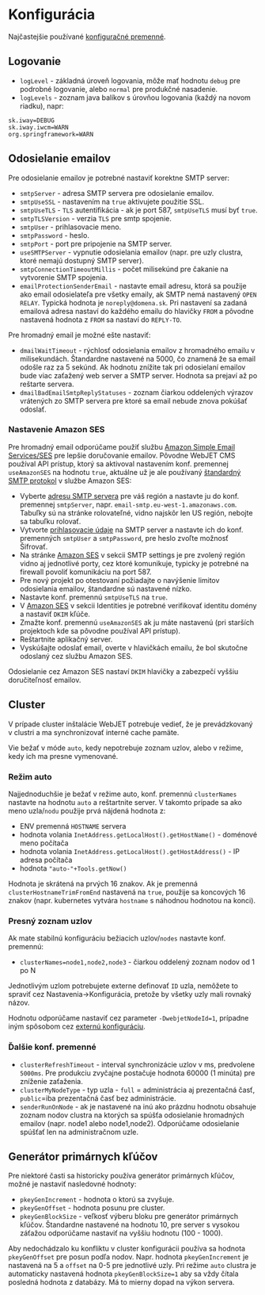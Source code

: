 # Konfigurácia

Najčastejšie používané [konfiguračné premenné](../../admin/setup/configuration/README.md).

## Logovanie

- `logLevel` - základná úroveň logovania, môže mať hodnotu `debug` pre podrobné logovanie, alebo `normal` pre produkčné nasadenie.
- `logLevels` - zoznam java balíkov s úrovňou logovania (každý na novom riadku), napr:

```
sk.iway=DEBUG
sk.iway.iwcm=WARN
org.springframework=WARN
```

## Odosielanie emailov

Pre odosielanie emailov je potrebné nastaviť korektne SMTP server:

- `smtpServer` - adresa SMTP servera pre odosielanie emailov.
- `smtpUseSSL` - nastavením na `true` aktivujete použitie SSL.
- `smtpUseTLS` - `TLS` autentifikácia - ak je port 587, `smtpUseTLS` musí byť `true`.
- `smtpTLSVersion` - verzia `TLS` pre smtp spojenie.
- `smtpUser` - prihlasovacie meno.
- `smtpPassword` - heslo.
- `smtpPort` - port pre pripojenie na SMTP server.
- `useSMTPServer` - vypnutie odosielania emailov (napr. pre uzly clustra, ktoré nemajú dostupný SMTP server).
- `smtpConnectionTimeoutMillis` - počet milisekúnd pre čakanie na vytvorenie SMTP spojenia.
- `emailProtectionSenderEmail` - nastavte email adresu, ktorá sa použije ako email odosielateľa pre všetky emaily, ak SMTP nemá nastavený `OPEN RELAY`. Typická hodnota je `noreply@domena.sk`. Pri nastavení sa zadaná emailová adresa nastaví do každého emailu do hlavičky `FROM` a pôvodne nastavená hodnota z `FROM` sa nastaví do `REPLY-TO`.

Pre hromadný email je možné ešte nastaviť:

- `dmailWaitTimeout` - rýchlosť odosielania emailov z hromadného emailu v milisekundách. Štandardne nastavené na 5000, čo znamená že sa email odošle raz za 5 sekúnd. Ak hodnotu znížite tak pri odosielaní emailov bude viac zaťažený web server a SMTP server. Hodnota sa prejaví až po reštarte servera.
- `dmailBadEmailSmtpReplyStatuses` - zoznam čiarkou oddelených výrazov vrátených zo SMTP servera pre ktoré sa email nebude znova pokúšať odoslať.

### Nastavenie Amazon SES

Pre hromadný email odporúčame použiť službu [Amazon Simple Email Services/SES](https://aws.amazon.com/ses/) pre lepšie doručovanie emailov. Pôvodne WebJET CMS používal API prístup, ktorý sa aktivoval nastavením konf. premennej `useAmazonSES` na hodnotu `true`, aktuálne už je ale používaný [štandardný SMTP protokol](https://docs.aws.amazon.com/ses/latest/dg/send-email-smtp.html) v službe Amazon SES:

- Vyberte [adresu SMTP servera](https://docs.aws.amazon.com/general/latest/gr/ses.html) pre váš región a nastavte ju do konf. premennej `smtpServer`, napr. `email-smtp.eu-west-1.amazonaws.com`. Tabuľky sú na stránke rolovateľné, vidno najskôr len US región, nebojte sa tabuľku rolovať.
- Vytvorte [prihlasovacie údaje](https://docs.aws.amazon.com/ses/latest/dg/smtp-credentials.html) na SMTP server a nastavte ich do konf. premenných `smtpUser` a `smtpPassword`, pre heslo zvoľte možnosť Šifrovať.
- Na stránke [Amazon SES](https://console.aws.amazon.com/ses/) v sekcii SMTP settings je pre zvolený región vidno aj jednotlivé porty, cez ktoré komunikuje, typicky je potrebné na firewall povoliť komunikáciu na port 587.
- Pre nový projekt po otestovaní požiadajte o navýšenie limitov odosielania emailov, štandardne sú nastavené nízko.
- Nastavte konf. premennú `smtpUseTLS` na `true`.
- V [Amazon SES](https://console.aws.amazon.com/ses/) v sekcii Identities je potrebné verifikovať identitu domény a nastaviť `DKIM` kľúče.
- Zmažte konf. premennú `useAmazonSES` ak ju máte nastavenú (pri starších projektoch kde sa pôvodne používal API prístup).
- Reštartnite aplikačný server.
- Vyskúšajte odoslať email, overte v hlavičkách emailu, že bol skutočne odoslaný cez službu Amazon SES.

Odosielanie cez Amazon SES nastaví `DKIM` hlavičky a zabezpečí vyššiu doručiteľnosť emailov.

## Cluster

V prípade cluster inštalácie WebJET potrebuje vedieť, že je prevádzkovaný v clustri a ma synchronizovať interné cache pamäte.

Vie bežať v móde `auto`, kedy nepotrebuje zoznam uzlov, alebo v režime, kedy ich ma presne vymenované.

### Režim auto

Najjednoduchšie je bežať v režime auto, konf. premennú `clusterNames` nastavte na hodnotu `auto` a reštartnite server. V takomto prípade sa ako meno uzla/`nodu` použije prvá nájdená hodnota z:

- ENV premenná `HOSTNAME` servera
- hodnota volania `InetAddress.getLocalHost().getHostName()` - doménové meno počítača
- hodnota volania `InetAddress.getLocalHost().getHostAddress()` - IP adresa počítača
- hodnota `"auto-"+Tools.getNow()`

Hodnota je skrátená na prvých 16 znakov. Ak je premenná `clusterHostnameTrimFromEnd` nastavená na `true`, použije sa koncových 16 znakov (napr. kubernetes vytvára `hostname` s náhodnou hodnotou na konci).

### Presný zoznam uzlov

Ak mate stabilnú konfiguráciu bežiacich uzlov/`nodes` nastavte konf. premennú:

- `clusterNames=node1,node2,node3` - čiarkou oddelený zoznam nodov od 1 po N

Jednotlivým uzlom potrebujete externe definovať `ID` uzla, nemôžete to spraviť cez Nastavenia->Konfigurácia, pretože by všetky uzly mali rovnaký názov.

Hodnotu odporúčame nastaviť cez parameter `-DwebjetNodeId=1`, prípadne iným spôsobom cez [externú konfiguráciu](../external-configuration.md).

### Ďalšie konf. premenné

- `clusterRefreshTimeout` - interval synchronizácie uzlov v ms, predvolene `5000ms`. Pre produkciu zvyčajne postačuje hodnota 60000 (1 minúta) pre zníženie zaťaženia.
- `clusterMyNodeType` - typ uzla - `full` = administrácia aj prezentačná časť, `public`=iba prezentačná časť bez administrácie.
- `senderRunOnNode` - ak je nastavené na inú ako prázdnu hodnotu obsahuje zoznam nodov clustra na ktorých sa spúšťa odosielanie hromadných emailov (napr. node1 alebo node1,node2). Odporúčame odosielanie spúšťať len na administračnom uzle.

## Generátor primárnych kľúčov

Pre niektoré časti sa historicky používa generátor primárnych kľúčov, možné je nastaviť nasledovné hodnoty:

- `pkeyGenIncrement` - hodnota o ktorú sa zvyšuje.
- `pkeyGenOffset` - hodnota posunu pre cluster.
- `pkeyGenBlockSize` - veľkosť výberu bloku pre generátor primárnych kľúčov. Štandardne nastavené na hodnotu 10, pre server s vysokou záťažou odporúčame nastaviť na vyššiu hodnotu (100 - 1000).

Aby nedochádzalo ku konfliktu v cluster konfigurácii používa sa hodnota `pkeyGenOffset` pre posun podľa nodov. Napr. hodnota `pkeyGenIncrement` je nastavená na 5 a `offset` na 0-5 pre jednotlivé uzly. Pri režime `auto` clustra je automaticky nastavená hodnota `pkeyGenBlockSize=1` aby sa vždy čítala posledná hodnota z databázy. Má to mierny dopad na výkon servera.

